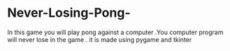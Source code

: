 # Never-Losing-Pong-
In this game you will play pong against a computer .You computer program will never lose in the game . it is made using pygame and tkinter
